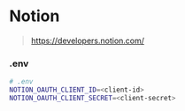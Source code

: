 # Notion

> https://developers.notion.com/

### .env

```bash
# .env
NOTION_OAUTH_CLIENT_ID=<client-id>
NOTION_OAUTH_CLIENT_SECRET=<client-secret>
```

